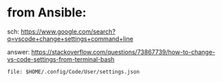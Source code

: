 # from Ansible:
sch: https://www.google.com/search?q=vscode+change+settings+command+line

answer: https://stackoverflow.com/questions/73867739/how-to-change-vs-code-settings-from-terminal-bash

`file: $HOME/.config/Code/User/settings.json`
